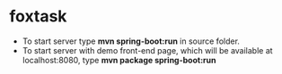 # foxtask

* To start server type  **mvn spring-boot:run**  in source folder.
* To start server with demo front-end page, which will be available at localhost:8080, type **mvn package spring-boot:run**
